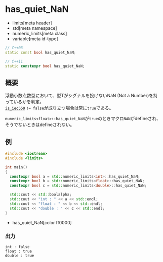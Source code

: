 # has_quiet_NaN
* limits[meta header]
* std[meta namespace]
* numeric_limits[meta class]
* variable[meta id-type]

```cpp
// C++03
static const bool has_quiet_NaN;

// C++11
static constexpr bool has_quiet_NaN;
```

## 概要
浮動小数点数型において、型Tがシグナルを投げないNaN (Not a Number)を持っているかを判定。  
[`is_iec559`](is_iec559.md) `!= false`が成り立つ場合は常に`true`である。

`numeric_limits<float>::has_quiet_NaN`が`true`のときマクロ`NAN`がdefineされ、そうでないときはdefineされない。


## 例
```cpp example
#include <iostream>
#include <limits>

int main()
{
  constexpr bool a = std::numeric_limits<int>::has_quiet_NaN;
  constexpr bool b = std::numeric_limits<float>::has_quiet_NaN;
  constexpr bool c = std::numeric_limits<double>::has_quiet_NaN;

  std::cout << std::boolalpha;
  std::cout << "int : " << a << std::endl;
  std::cout << "float : " << b << std::endl;
  std::cout << "double : " << c << std::endl;
}
```
* has_quiet_NaN[color ff0000]

### 出力
```
int : false
float : true
double : true
```


